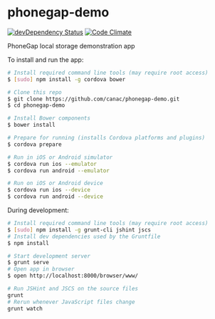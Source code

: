 phonegap-demo
=============

[![devDependency Status](https://david-dm.org/canac/phonegap-demo/dev-status.svg)](https://david-dm.org/canac/phonegap-demo#info=devDependencies)
[![Code Climate](https://codeclimate.com/github/canac/phonegap-demo/badges/gpa.svg)](https://codeclimate.com/github/canac/phonegap-demo)

PhoneGap local storage demonstration app

To install and run the app:
```sh
# Install required command line tools (may require root access)
$ [sudo] npm install -g cordova bower

# Clone this repo
$ git clone https://github.com/canac/phonegap-demo.git
$ cd phonegap-demo

# Install Bower components
$ bower install

# Prepare for running (installs Cordova platforms and plugins)
$ cordova prepare

# Run in iOS or Android simulator
$ cordova run ios --emulator
$ cordova run android --emulator

# Run on iOS or Android device
$ cordova run ios --device
$ cordova run android --device
```

During development:
```sh
# Install required command line tools (may require root access)
$ [sudo] npm install -g grunt-cli jshint jscs
# Install dev dependencies used by the Gruntfile
$ npm install

# Start development server
$ grunt serve
# Open app in browser
$ open http://localhost:8000/browser/www/

# Run JSHint and JSCS on the source files
grunt
# Rerun whenever JavaScript files change
grunt watch
```
